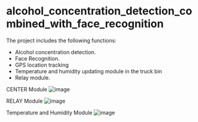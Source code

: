 # alcohol_concentration_detection_combined_with_face_recognition
The project includes the following functions:
- Alcohol concentration detection.
- Face Recognition.
- GPS location tracking
- Temperature and humidity updating module in the truck bin
- Relay module.

CENTER Module
![image](https://user-images.githubusercontent.com/89629398/141227540-6433f711-6faf-45d6-85b0-65a88e39aa4d.png)




RELAY Module
![image](https://user-images.githubusercontent.com/89629398/141227555-bafc2670-6a40-4987-aa26-a5d68f582e18.png)




Temperature and Humidity Module
![image](https://user-images.githubusercontent.com/89629398/141227569-21841fc5-9cf0-4357-b8a5-ce149b4f49e2.png)

